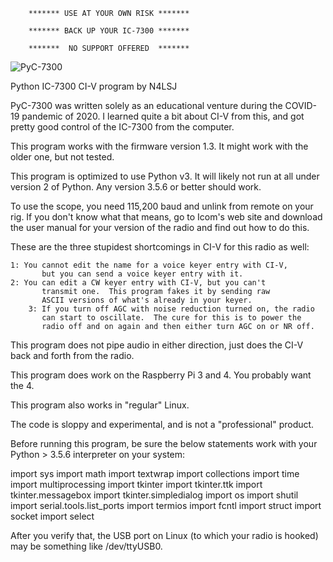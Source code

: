 
        ******* USE AT YOUR OWN RISK *******

        ******* BACK UP YOUR IC-7300 *******

        *******  NO SUPPORT OFFERED  *******

![PyC-7300](https://user-images.githubusercontent.com/76819904/107884009-6f005100-6ec0-11eb-9d48-b85d24d501ea.png)

Python IC-7300 CI-V program by N4LSJ

PyC-7300 was written solely as an educational venture during the COVID-19
pandemic of 2020.  I learned quite a bit about CI-V from this, and got
pretty good control of the IC-7300 from the computer.

This program works with the firmware version 1.3.  It might work with 
the older one, but not tested.

This program is optimized to use Python v3.  It will likely not run at all
under version 2 of Python.  Any version 3.5.6 or better should work.

To use the scope, you need 115,200 baud and unlink from remote on your
rig.  If you don't know what that means, go to Icom's web site and 
download the user manual for your version of the radio and find out
how to do this.

These are the three stupidest shortcomings in CI-V for this radio as well:

	1: You cannot edit the name for a voice keyer entry with CI-V,
           but you can send a voice keyer entry with it.
	2: You can edit a CW keyer entry with CI-V, but you can't 
           transmit one.  This program fakes it by sending raw 
           ASCII versions of what's already in your keyer.
     	3: If you turn off AGC with noise reduction turned on, the radio
           can start to oscillate.  The cure for this is to power the 
           radio off and on again and then either turn AGC on or NR off.

This program does not pipe audio in either direction, just does the 
CI-V back and forth from the radio.

This program does work on the Raspberry Pi 3 and 4.  You probably want the 4.

This program also works in "regular" Linux.

The code is sloppy and experimental, and is not a "professional" product.

Before running this program, be sure the below statements work with
your Python > 3.5.6 interpreter on your system:

import sys
import math
import textwrap
import collections
import time
import multiprocessing
import tkinter
import tkinter.ttk
import tkinter.messagebox
import tkinter.simpledialog
import os
import shutil
import serial.tools.list_ports
import termios
import fcntl
import struct
import socket
import select

After you verify that, the USB port on Linux (to which your radio is hooked) 
may be something like /dev/ttyUSB0.



